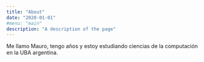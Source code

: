 ```yaml
---
title: "About"
date: "2020-01-01"
#menu: "main"
description: "A description of the page"
---
```


<p>Me llamo Mauro, tengo <span id="age"></span> años y estoy estudiando ciencias de la computación en la UBA argentina.</p>

<script>
    var age = new Date().getFullYear() - 1999 - 1;   
    if(new Date().getMonth() > 9 || (new Date().getMonth() == 9 && new Date().getDate() == 26)){
        age = age+1;
    }
    document.getElementById("age").innerHTML = age;
</script>
